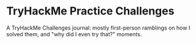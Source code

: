 # TryHackMe Practice Challenges
A TryHackMe Challenges journal: mostly first-person ramblings on how I solved them, and "why did I even try that?" moments.
